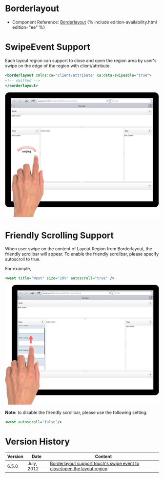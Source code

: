 

# Borderlayout

- Component Reference:
  [Borderlayout]({{site.baseurl}}/zk_component_ref/borderlayout)
{% include edition-availability.html edition="ee" %}

# SwipeEvent Support

Each layout region can support to close and open the region area by
user's swipe on the edge of the region with client/attribute.

```xml
<borderlayout xmlns:ca="client/attribute" ca:data-swipeable="true">
<!-- omitted -->
</borderlayout>
```

![](/zk_component_ref/images/Borderlayout_Tablet_Swipe_Example.png)

# Friendly Scrolling Support

When user swipe on the content of Layout Region from Borderlayout, the
friendly scrollbar will appear. To enable the friendly scrollbar, please
specify autoscroll to true.

For example,

```xml
<west title="West" size="20%" autoscroll="true" />
```

![](/zk_component_ref/images/Borderlayout_Tablet_Scrolling_Example.png)

**Note:** to disable the friendly scrollbar, please use the following
setting.

```xml
<west autoscroll="false"/>
```

# Version History

| Version | Date       | Content                                                                                                             |
|---------|------------|---------------------------------------------------------------------------------------------------------------------|
| 6.5.0   | July, 2012 | [Borderlayout support touch's swipe event to close/open the layout region](http://tracker.zkoss.org/browse/ZK-1245) |


